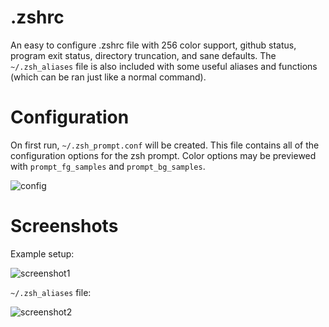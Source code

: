 # .zshrc
An easy to configure .zshrc file with 256 color support, github status, program exit status, directory truncation, and sane defaults.  The `~/.zsh_aliases` file is also included with some useful aliases and functions (which can be ran just like a normal command).

# Configuration
On first run, `~/.zsh_prompt.conf` will be created.  This file contains all of the configuration options for the zsh prompt.  Color options may be previewed with `prompt_fg_samples` and `prompt_bg_samples`.

![config](https://ibin.co/4NDapFjyb9Kv.png)

# Screenshots

Example setup:

![screenshot1](https://ibin.co/4N7p3iolsiob.png)

`~/.zsh_aliases` file:

![screenshot2](https://ibin.co/4N7rmwaphCIF.png)